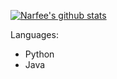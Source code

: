 [![Narfee's github stats](https://github-readme-stats.vercel.app/api?username=Narfee)](https://github.com/anuraghazra/github-readme-stats)

Languages: 
 - Python 
 - Java
 
